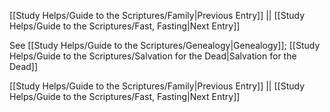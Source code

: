 [[Study Helps/Guide to the Scriptures/Family|Previous Entry]]  ||  [[Study Helps/Guide to the Scriptures/Fast, Fasting|Next Entry]]

 See [[Study Helps/Guide to the Scriptures/Genealogy|Genealogy]]; [[Study Helps/Guide to the Scriptures/Salvation for the Dead|Salvation for the Dead]]

[[Study Helps/Guide to the Scriptures/Family|Previous Entry]]  ||  [[Study Helps/Guide to the Scriptures/Fast, Fasting|Next Entry]]